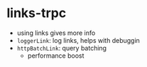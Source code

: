 # links-trpc

- using links gives more info
- `loggerLink`: log links, helps with debuggin
- `httpBatchLink`: query batching
  - performance boost

